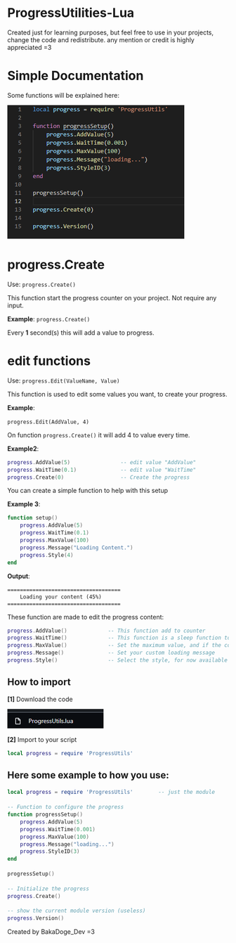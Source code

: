 # ProgressUtilities-Lua

[image2]: https://github.com/Doge2Dev/ProgressUtilities-Lua/blob/main/imgDocs/2.png

Created just for learning purposes, but feel free to use in your projects, change the code and redistribute.
any mention or credit is highly appreciated =3

# Simple Documentation

Some functions will be explained here:

![alt-text][image2]

# progress.Create

Use: ```progress.Create()```

This function start the progress counter on your project.
Not require any input.

**Example**:
```progress.Create()```

Every **1** second(s) this will add a value to progress.

# edit functions

Use: ```progress.Edit(ValueName, Value)```

This function is used to edit some values you want, to create your progress.

**Example**:

```progress.Edit(AddValue, 4)```

On function ```progress.Create()``` it will add 4 to value every time.

**Example2**:
```lua
progress.AddValue(5)                -- edit value "AddValue"
progress.WaitTime(0.1)              -- edit value "WaitTime"
progress.Create(0)                  -- Create the progress
```
You can create a simple function to help with this setup

**Example 3**:
``` lua
function setup()
    progress.AddValue(5)
    progress.WaitTime(0.1)
    progress.MaxValue(100)
    progress.Message("Loading Content.")
    progress.Style(4)    
end
```

**Output**:
```
====================================
    Loading your content (45%)
====================================
```

These function are made to edit the progress content:

```lua
progress.AddValue()             -- This function add to counter
progress.WaitTime()             -- This function is a sleep function to wait.
progress.MaxValue()             -- Set the maximum value, and if the counter reach this value it will be stopped
progress.Message()              -- Set your custom loading message
progress.Style()                -- Select the style, for now available [0, 1, 2, 3]
``` 


## How to import

[image]: https://github.com/Doge2Dev/ProgressUtilities-Lua/blob/main/imgDocs/1.png

**[1]** Download the code

![alt text][image]

**[2]** Import to your script

```lua
local progress = require 'ProgressUtils'
```



## Here some example to how you use:

```lua
local progress = require 'ProgressUtils'        -- just the module

-- Function to configure the progress
function progressSetup()
    progress.AddValue(5)
    progress.WaitTime(0.001)
    progress.MaxValue(100)
    progress.Message("loading...")
    progress.StyleID(3)
end

progressSetup()

-- Initialize the progress
progress.Create()

-- show the current module version (useless)
progress.Version()
```


Created by BakaDoge_Dev =3
